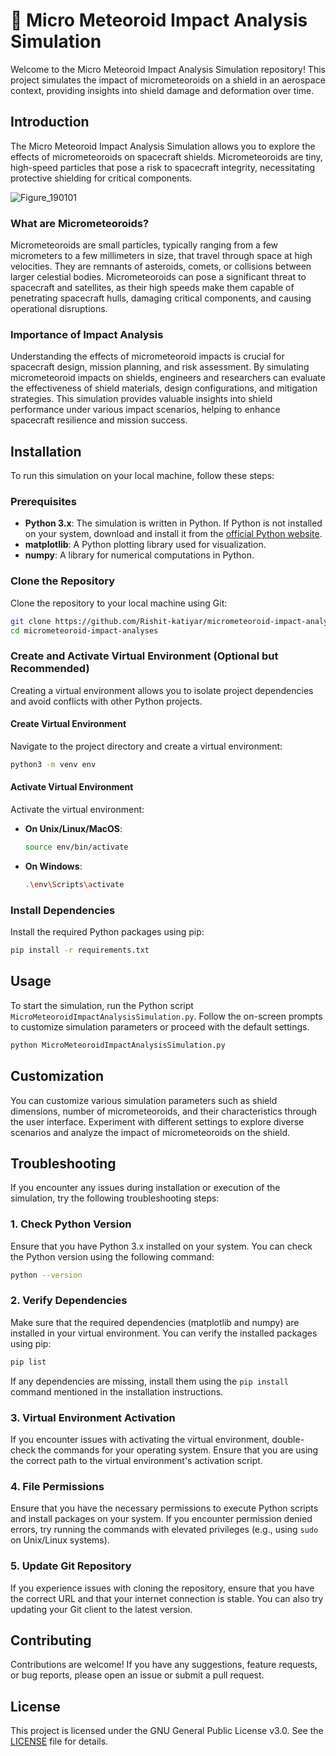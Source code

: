 # 🚀 Micro Meteoroid Impact Analysis Simulation

Welcome to the Micro Meteoroid Impact Analysis Simulation repository! This project simulates the impact of micrometeoroids on a shield in an aerospace context, providing insights into shield damage and deformation over time.

## Introduction

The Micro Meteoroid Impact Analysis Simulation allows you to explore the effects of micrometeoroids on spacecraft shields. Micrometeoroids are tiny, high-speed particles that pose a risk to spacecraft integrity, necessitating protective shielding for critical components.

![Figure_190101](https://github.com/Rishit-katiyar/micrometeoroid-impact-analyses/assets/167756997/07a5fc82-d910-40e7-948c-c9044938cf89)

### What are Micrometeoroids?

Micrometeoroids are small particles, typically ranging from a few micrometers to a few millimeters in size, that travel through space at high velocities. They are remnants of asteroids, comets, or collisions between larger celestial bodies. Micrometeoroids can pose a significant threat to spacecraft and satellites, as their high speeds make them capable of penetrating spacecraft hulls, damaging critical components, and causing operational disruptions.

### Importance of Impact Analysis

Understanding the effects of micrometeoroid impacts is crucial for spacecraft design, mission planning, and risk assessment. By simulating micrometeoroid impacts on shields, engineers and researchers can evaluate the effectiveness of shield materials, design configurations, and mitigation strategies. This simulation provides valuable insights into shield performance under various impact scenarios, helping to enhance spacecraft resilience and mission success.

## Installation

To run this simulation on your local machine, follow these steps:

### Prerequisites

- **Python 3.x**: The simulation is written in Python. If Python is not installed on your system, download and install it from the [official Python website](https://www.python.org/downloads/).
- **matplotlib**: A Python plotting library used for visualization.
- **numpy**: A library for numerical computations in Python.

### Clone the Repository

Clone the repository to your local machine using Git:

```bash
git clone https://github.com/Rishit-katiyar/micrometeoroid-impact-analyses.git
cd micrometeoroid-impact-analyses
```

### Create and Activate Virtual Environment (Optional but Recommended)

Creating a virtual environment allows you to isolate project dependencies and avoid conflicts with other Python projects.

#### Create Virtual Environment

Navigate to the project directory and create a virtual environment:

```bash
python3 -m venv env
```

#### Activate Virtual Environment

Activate the virtual environment:

- **On Unix/Linux/MacOS**:
  ```bash
  source env/bin/activate
  ```

- **On Windows**:
  ```bash
  .\env\Scripts\activate
  ```

### Install Dependencies

Install the required Python packages using pip:

```bash
pip install -r requirements.txt
```

## Usage

To start the simulation, run the Python script `MicroMeteoroidImpactAnalysisSimulation.py`. Follow the on-screen prompts to customize simulation parameters or proceed with the default settings.

```bash
python MicroMeteoroidImpactAnalysisSimulation.py
```

## Customization

You can customize various simulation parameters such as shield dimensions, number of micrometeoroids, and their characteristics through the user interface. Experiment with different settings to explore diverse scenarios and analyze the impact of micrometeoroids on the shield.

## Troubleshooting

If you encounter any issues during installation or execution of the simulation, try the following troubleshooting steps:

### 1. Check Python Version

Ensure that you have Python 3.x installed on your system. You can check the Python version using the following command:

```bash
python --version
```

### 2. Verify Dependencies

Make sure that the required dependencies (matplotlib and numpy) are installed in your virtual environment. You can verify the installed packages using pip:

```bash
pip list
```

If any dependencies are missing, install them using the `pip install` command mentioned in the installation instructions.

### 3. Virtual Environment Activation

If you encounter issues with activating the virtual environment, double-check the commands for your operating system. Ensure that you are using the correct path to the virtual environment's activation script.

### 4. File Permissions

Ensure that you have the necessary permissions to execute Python scripts and install packages on your system. If you encounter permission denied errors, try running the commands with elevated privileges (e.g., using `sudo` on Unix/Linux systems).

### 5. Update Git Repository

If you experience issues with cloning the repository, ensure that you have the correct URL and that your internet connection is stable. You can also try updating your Git client to the latest version.

## Contributing

Contributions are welcome! If you have any suggestions, feature requests, or bug reports, please open an issue or submit a pull request.

## License

This project is licensed under the GNU General Public License v3.0. See the [LICENSE](LICENSE) file for details.
